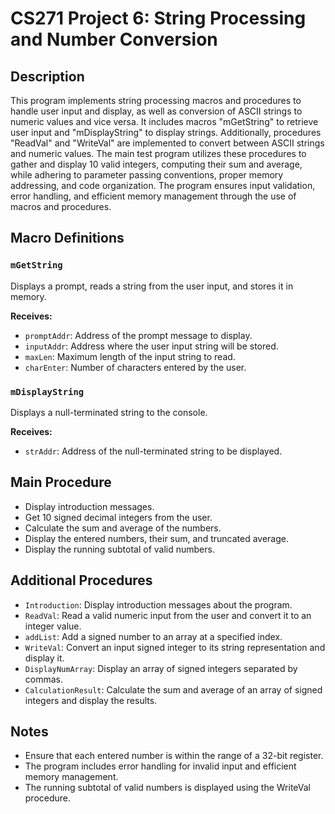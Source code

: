 # CS271 Project 6: String Processing and Number Conversion

## Description

This program implements string processing macros and procedures to handle user input and display, as well as conversion of ASCII strings to numeric values and vice versa. It includes macros "mGetString" to retrieve user input and "mDisplayString" to display strings. Additionally, procedures "ReadVal" and "WriteVal" are implemented to convert between ASCII strings and numeric values. The main test program utilizes these procedures to gather and display 10 valid integers, computing their sum and average, while adhering to parameter passing conventions, proper memory addressing, and code organization. The program ensures input validation, error handling, and efficient memory management through the use of macros and procedures.

## Macro Definitions

### `mGetString`

Displays a prompt, reads a string from the user input, and stores it in memory.

**Receives:**  
- `promptAddr`: Address of the prompt message to display.
- `inputAddr`: Address where the user input string will be stored.
- `maxLen`: Maximum length of the input string to read.
- `charEnter`: Number of characters entered by the user.

### `mDisplayString`

Displays a null-terminated string to the console.

**Receives:**  
- `strAddr`: Address of the null-terminated string to be displayed.

## Main Procedure

- Display introduction messages.
- Get 10 signed decimal integers from the user.
- Calculate the sum and average of the numbers.
- Display the entered numbers, their sum, and truncated average.
- Display the running subtotal of valid numbers.

## Additional Procedures

- `Introduction`: Display introduction messages about the program.
- `ReadVal`: Read a valid numeric input from the user and convert it to an integer value.
- `addList`: Add a signed number to an array at a specified index.
- `WriteVal`: Convert an input signed integer to its string representation and display it.
- `DisplayNumArray`: Display an array of signed integers separated by commas.
- `CalculationResult`: Calculate the sum and average of an array of signed integers and display the results.

## Notes

- Ensure that each entered number is within the range of a 32-bit register.
- The program includes error handling for invalid input and efficient memory management.
- The running subtotal of valid numbers is displayed using the WriteVal procedure.
